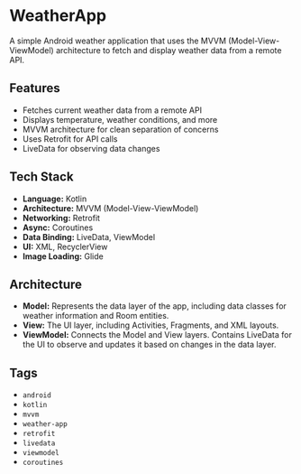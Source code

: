# WeatherApp

A simple Android weather application that uses the MVVM (Model-View-ViewModel) architecture to fetch and display weather data from a remote API.


## Features

- Fetches current weather data from a remote API
- Displays temperature, weather conditions, and more
- MVVM architecture for clean separation of concerns
- Uses Retrofit for API calls
- LiveData for observing data changes

## Tech Stack

- **Language:** Kotlin
- **Architecture:** MVVM (Model-View-ViewModel)
- **Networking:** Retrofit
- **Async:** Coroutines
- **Data Binding:** LiveData, ViewModel
- **UI:** XML, RecyclerView
- **Image Loading:** Glide 


## Architecture

- **Model:** Represents the data layer of the app, including data classes for weather information and Room entities.
- **View:** The UI layer, including Activities, Fragments, and XML layouts.
- **ViewModel:** Connects the Model and View layers. Contains LiveData for the UI to observe and updates it based on changes in the data layer.


## Tags

- `android`
- `kotlin`
- `mvvm`
- `weather-app`
- `retrofit`
- `livedata`
- `viewmodel`
- `coroutines`

